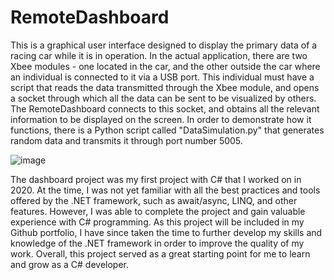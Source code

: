 # RemoteDashboard
This is a graphical user interface designed to display the primary data of a racing car while it is in operation. In the actual application, there are two Xbee modules - one located in the car, and the other outside the car where an individual is connected to it via a USB port. This individual must have a script that reads the data transmitted through the Xbee module, and opens a socket through which all the data can be sent to be visualized by others. The RemoteDashboard connects to this socket, and obtains all the relevant information to be displayed on the screen. In order to demonstrate how it functions, there is a Python script called "DataSimulation.py" that generates random data and transmits it through port number 5005.

![image](https://user-images.githubusercontent.com/97694176/229168911-2edc40e7-3668-47b1-8fd2-23a08f2507c0.png)

The dashboard project was my first project with C# that I worked on in 2020. At the time, I was not yet familiar with all the best practices and tools offered by the .NET framework, such as await/async, LINQ, and other features. However, I was able to complete the project and gain valuable experience with C# programming. As this project will be included in my Github portfolio, I have since taken the time to further develop my skills and knowledge of the .NET framework in order to improve the quality of my work. Overall, this project served as a great starting point for me to learn and grow as a C# developer.
